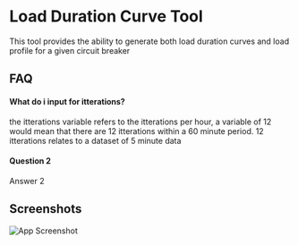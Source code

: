 # Load Duration Curve Tool

This tool provides the ability to generate both load duration curves and load profile for a given circuit breaker 


## FAQ

#### What do i input for itterations?

the itterations variable refers to the itterations per hour, a variable of 12 would mean that there are 12 itterations within a 60 minute period. 12 itterations relates to a dataset of 5 minute data

#### Question 2

Answer 2


## Screenshots

![App Screenshot](https://via.placeholder.com/468x300?text=App+Screenshot+Here)
